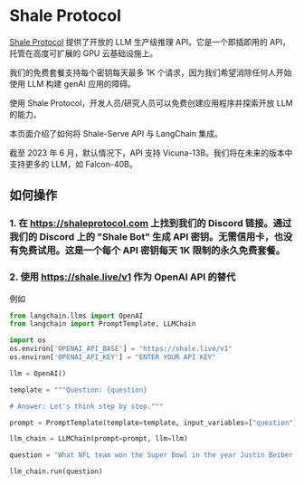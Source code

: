 # Shale Protocol

[Shale Protocol](https://shaleprotocol.com) 提供了开放的 LLM 生产级推理 API。它是一个即插即用的 API，托管在高度可扩展的 GPU 云基础设施上。

我们的免费套餐支持每个密钥每天最多 1K 个请求，因为我们希望消除任何人开始使用 LLM 构建 genAI 应用的障碍。

使用 Shale Protocol，开发人员/研究人员可以免费创建应用程序并探索开放 LLM 的能力。

本页面介绍了如何将 Shale-Serve API 与 LangChain 集成。

截至 2023 年 6 月，默认情况下，API 支持 Vicuna-13B。我们将在未来的版本中支持更多的 LLM，如 Falcon-40B。


## 如何操作

### 1. 在 https://shaleprotocol.com 上找到我们的 Discord 链接。通过我们的 Discord 上的 "Shale Bot" 生成 API 密钥。无需信用卡，也没有免费试用。这是一个每个 API 密钥每天 1K 限制的永久免费套餐。

### 2. 使用 https://shale.live/v1 作为 OpenAI API 的替代

例如
```python
from langchain.llms import OpenAI
from langchain import PromptTemplate, LLMChain

import os
os.environ['OPENAI_API_BASE'] = "https://shale.live/v1"
os.environ['OPENAI_API_KEY'] = "ENTER YOUR API KEY"

llm = OpenAI()

template = """Question: {question}

# Answer: Let's think step by step."""

prompt = PromptTemplate(template=template, input_variables=["question"])

llm_chain = LLMChain(prompt=prompt, llm=llm)

question = "What NFL team won the Super Bowl in the year Justin Beiber was born?"

llm_chain.run(question)

```
